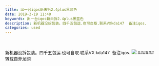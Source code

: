 ```yaml
---
title: 出一台iqos新未拆2.4plus黑蓝色
date: 2019-3-19 11:40
keywords: 出一台iqos新未拆2.4plus黑蓝色
description: 新机器没拆包装。四千五包运.也可自取.联系VXkda147  备注iqos.
categories: used
---
```

<td class="t_f" id="postmessage_3255578">

<br/>
<br/>
新机器没拆包装。四千五包运.也可自取.联系VX kda147  备注iqos.

<img aid="1117152" data-cf-modified-134c2f3e0961673540e16bee-="" file="data/attachment/forum/201903/19/121728frbjv0ekp010kdid.jpg.thumb.jpg" id="aimg_1117152" inpost="1" onclick="" onmouseover="" src="http://www.flw.ph/data/attachment/forum/201903/19/121728frbjv0ekp010kdid.jpg" style="cursor:pointer" zoomfile="data/attachment/forum/201903/19/121728frbjv0ekp010kdid.jpg"/>


</td>
###### 转载自菲龙网
